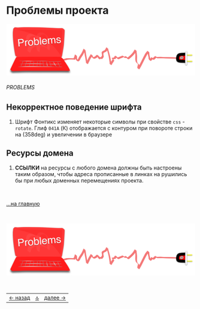 <div class="navi"><nav id="navi"><!-- js --></nav></div>

# Проблемы проекта

<span id="az1-img" class="img" onclick="imgResize()">![img](assets/svg/comp-problems.svg)</span>

###### PROBLEMS

## Некорректное поведение шрифта

1. Шрифт Фонтикс изменяет некоторые символы при свойстве `css` - `rotate`. Глиф `041A` (К) отображается с контуром при повороте строки на (358deg) и увеличении в браузере


## Ресурсы домена

1. **ССЫЛКИ** на ресурсы с любого домена должны быть настроены таким образом, чтобы адреса прописанные в линках на рушились бы при любых доменных перемещениях проекта.


<br>

[…на главную](/)

<br>

<span id="comp-end-img" class="img" onclick="imgResize(99)">![img](assets/svg/comp-problems.svg)</span>

<script src="assets/js/navi.js"></script>
<!--ystm_start-->
<br>

 |||| 
 |:---|:---:|---:| 
 [← назад](pokoy-proval.md)|[ 🔝 ](#)|[далее →](rci-raskladka.md) 

 <br>
<!--ystm_end-->
